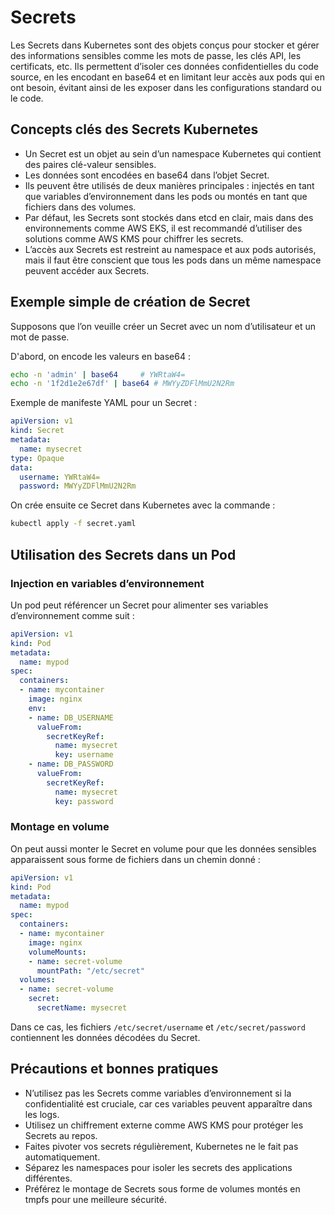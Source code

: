# Secrets

Les Secrets dans Kubernetes sont des objets conçus pour stocker et gérer des informations sensibles comme les mots de passe, les clés API, les certificats, etc. Ils permettent d’isoler ces données confidentielles du code source, en les encodant en base64 et en limitant leur accès aux pods qui en ont besoin, évitant ainsi de les exposer dans les configurations standard ou le code.

## Concepts clés des Secrets Kubernetes
- Un Secret est un objet au sein d’un namespace Kubernetes qui contient des paires clé-valeur sensibles.
- Les données sont encodées en base64 dans l’objet Secret.
- Ils peuvent être utilisés de deux manières principales : injectés en tant que variables d’environnement dans les pods ou montés en tant que fichiers dans des volumes.
- Par défaut, les Secrets sont stockés dans etcd en clair, mais dans des environnements comme AWS EKS, il est recommandé d’utiliser des solutions comme AWS KMS pour chiffrer les secrets.
- L’accès aux Secrets est restreint au namespace et aux pods autorisés, mais il faut être conscient que tous les pods dans un même namespace peuvent accéder aux Secrets.

## Exemple simple de création de Secret

Supposons que l’on veuille créer un Secret avec un nom d’utilisateur et un mot de passe.

D'abord, on encode les valeurs en base64 :
```bash
echo -n 'admin' | base64     # YWRtaW4=
echo -n '1f2d1e2e67df' | base64 # MWYyZDFlMmU2N2Rm
```

Exemple de manifeste YAML pour un Secret :
```yaml
apiVersion: v1
kind: Secret
metadata:
  name: mysecret
type: Opaque
data:
  username: YWRtaW4=
  password: MWYyZDFlMmU2N2Rm
```

On crée ensuite ce Secret dans Kubernetes avec la commande :
```bash
kubectl apply -f secret.yaml
```

## Utilisation des Secrets dans un Pod

### Injection en variables d’environnement
Un pod peut référencer un Secret pour alimenter ses variables d’environnement comme suit :
```yaml
apiVersion: v1
kind: Pod
metadata:
  name: mypod
spec:
  containers:
  - name: mycontainer
    image: nginx
    env:
    - name: DB_USERNAME
      valueFrom:
        secretKeyRef:
          name: mysecret
          key: username
    - name: DB_PASSWORD
      valueFrom:
        secretKeyRef:
          name: mysecret
          key: password
```

### Montage en volume
On peut aussi monter le Secret en volume pour que les données sensibles apparaissent sous forme de fichiers dans un chemin donné :
```yaml
apiVersion: v1
kind: Pod
metadata:
  name: mypod
spec:
  containers:
  - name: mycontainer
    image: nginx
    volumeMounts:
    - name: secret-volume
      mountPath: "/etc/secret"
  volumes:
  - name: secret-volume
    secret:
      secretName: mysecret
```
Dans ce cas, les fichiers `/etc/secret/username` et `/etc/secret/password` contiennent les données décodées du Secret.

## Précautions et bonnes pratiques
- N’utilisez pas les Secrets comme variables d’environnement si la confidentialité est cruciale, car ces variables peuvent apparaître dans les logs.
- Utilisez un chiffrement externe comme AWS KMS pour protéger les Secrets au repos.
- Faites pivoter vos secrets régulièrement, Kubernetes ne le fait pas automatiquement.
- Séparez les namespaces pour isoler les secrets des applications différentes.
- Préférez le montage de Secrets sous forme de volumes montés en tmpfs pour une meilleure sécurité.

